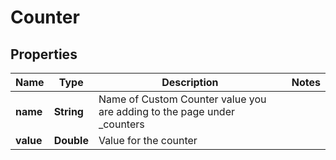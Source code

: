 

# Counter


## Properties

| Name | Type | Description | Notes |
|------------ | ------------- | ------------- | -------------|
|**name** | **String** | Name of Custom Counter value you are adding to the page under _counters |  |
|**value** | **Double** | Value for the counter |  |



